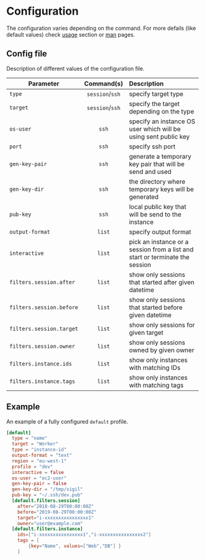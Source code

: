 # Configuration

The configuration varies depending on the command. For more defails (like default values) check [usage](usage/README.md) section or [man](man/sigil.md) pages.

## Config file

Description of different values of the configuration file.

| Parameter                |   Command(s)    | Description                                                                  |
| ------------------------ | :-------------: | :--------------------------------------------------------------------------- |
| `type`                   | `session`/`ssh` | specify target type                                                          |
| `target`                 | `session`/`ssh` | specify the target depending on the type                                     |
| `os-user`                |      `ssh`      | specify an instance OS user which will be using sent public key              |
| `port`                   |      `ssh`      | specify ssh port                                                             |
| `gen-key-pair`           |      `ssh`      | generate a temporary key pair that will be send and used                     |
| `gen-key-dir`            |      `ssh`      | the directory where temporary keys will be generated                         |
| `pub-key`                |      `ssh`      | local public key that will be send to the instance                           |
| `output-format`          |     `list`      | specify output format                                                        |
| `interactive`            |     `list`      | pick an instance or a session from a list and start or terminate the session |
| `filters.session.after`  |     `list`      | show only sessions that started after given datetime                         |
| `filters.session.before` |     `list`      | show only sessions that started before given datetime                        |
| `filters.session.target` |     `list`      | show only sessions for given target                                          |
| `filters.session.owner`  |     `list`      | show only sessions owned by given owner                                      |
| `filters.instance.ids`   |     `list`      | show only instances with matching IDs                                        |
| `filters.instance.tags`  |     `list`      | show only instances with matching tags                                       |

## Example

An example of a fully configured `default` profile.

```toml
[default]
  type = "name"
  target = "Worker"
  type = "instance-id"
  output-format = "text"
  region = "eu-west-1"
  profile = "dev"
  interactive = false
  os-user = "ec2-user"
  gen-key-pair = false
  gen-key-dir = "/tmp/sigil"
  pub-key = "~/.ssh/dev.pub"
  [default.filters.session]
    after="2018-08-29T00:00:00Z"
    before="2019-08-29T00:00:00Z"
    target="i-xxxxxxxxxxxxxxxx1"
    owner="user@example.com"
  [default.filters.instance]
    ids=["i-xxxxxxxxxxxxxxxx1","i-xxxxxxxxxxxxxxxx2"]
    tags = [
        {key="Name", values=["Web","DB"] }
    ]
```
